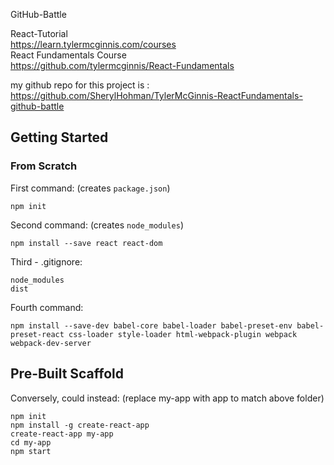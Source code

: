 GitHub-Battle  

React-Tutorial  
https://learn.tylermcginnis.com/courses  
React Fundamentals Course  
https://github.com/tylermcginnis/React-Fundamentals  

my github repo for this project is :  
https://github.com/SherylHohman/TylerMcGinnis-ReactFundamentals-github-battle  

## Getting Started  
### From Scratch  
First command: (creates `package.json`)  

    npm init

Second command: (creates `node_modules`)  

    npm install --save react react-dom

Third - .gitignore: 

    node_modules
    dist  

Fourth command:      

    npm install --save-dev babel-core babel-loader babel-preset-env babel-preset-react css-loader style-loader html-webpack-plugin webpack webpack-dev-server  


## Pre-Built Scaffold
Conversely, could instead: (replace my-app with app to match above folder)  

    npm init
    npm install -g create-react-app
    create-react-app my-app
    cd my-app
    npm start




